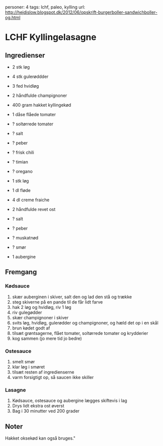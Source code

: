 personer: 4
tags: lchf, paleo, kylling
url: http://hejdislow.blogspot.dk/2012/06/opskrift-burgerboller-sandwichboller-og.html

# LCHF Kyllingelasagne

## Ingredienser
  - 2 stk løg
  - 4 stk gulerøddder
  - 3 fed hvidløg
  - 2 håndfulde champignoner
  - 400 gram hakket kyllingekød
  - 1 dåse flåede tomater
  - ? soltørrede tomater
  - ? salt
  - ? peber
  - ? frisk chili
  - ? timian
  - ? oregano

  - 1 stk løg
  - 1 dl fløde
  - 4 dl creme fraiche
  - 2 håndfulde revet ost
  - ? salt
  - ? peber
  - ? muskatnød
  - ? smør

  - 1 aubergine

## Fremgang

### Kødsauce
  1. skær auberginen i skiver, salt den og lad den stå og trække
  2. steg skiverne på en pande til de får lidt farve
  3. hak 2 løg og hvidløg, riv 1 løg
  4. riv gulegødder
  5. skær champignoner i skiver
  6. svits løg, hvidløg, gulerødder og champignoner, og hæld det op i en skål
  7. brun kødet godt af
  8. tilsæt grøntsagerne, flået tomater, soltørrede tomater og krydderier
  9. kog sammen (jo mere tid jo bedre)

### Ostesauce
  1. smelt smør
  2. klar løg i smøret
  3. tilsæt resten af ingredienserne
  4. varm forsigtigt op, så saucen ikke skiller

### Lasagne
  1. Kødsauce, ostesauce og aubergine lægges skiftevis i lag
  2. Drys lidt ekstra ost øverst
  3. Bag i 30 minutter ved 200 grader

## Noter
Hakket oksekød kan også bruges."
